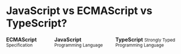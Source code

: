 # JavaScript vs ECMAScript vs TypeScript?

<div class="columns mt-6">
    <div class="column is-flex is-flex-direction-column is-justify-content-center is-align-items-center">
        <b>ECMAScript</b>
        <small>Specification</small>
        <div class="has-background-primary p-5 mt-4" style="border-radius: 100%; width: 80px; height: 80px;"></div>
    </div>
    <div class="column is-flex is-flex-direction-column is-justify-content-center is-align-items-center">
        <b>JavaScript</b>
        <small>Programming Language</small>
        <div class="has-background-warning p-5 mt-4" style="border-radius: 100%; width: 80px; height: 80px;"></div>
    </div>
     <div class="column is-flex is-flex-direction-column is-justify-content-center is-align-items-center">
        <b>TypeScript</b>
        <small>Strongly Typed Programming Language</small>
        <div class="has-background-info p-5 mt-4" style="border-radius: 100%; width: 80px; height: 80px;"></div>
    </div>
</div>
